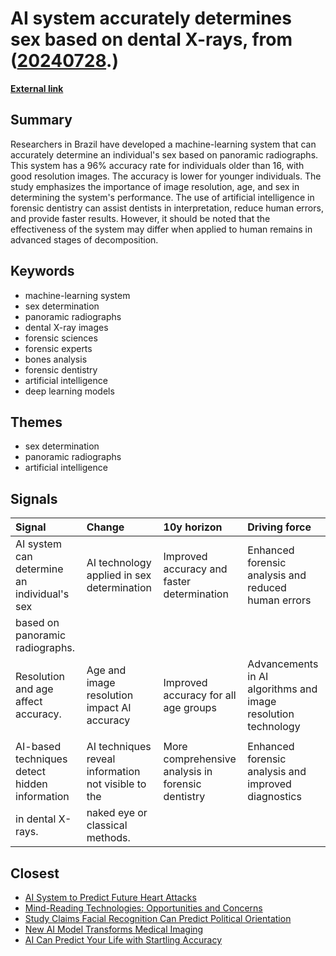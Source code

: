 # __AI system accurately determines sex based on dental X-rays__, from ([20240728](https://kghosh.substack.com/p/20240728).)

__[External link](https://www.psypost.org/ai-system-achieves-96-accuracy-in-determining-sex-from-dental-x-rays/)__



## Summary

Researchers in Brazil have developed a machine-learning system that can accurately determine an individual's sex based on panoramic radiographs. This system has a 96% accuracy rate for individuals older than 16, with good resolution images. The accuracy is lower for younger individuals. The study emphasizes the importance of image resolution, age, and sex in determining the system's performance. The use of artificial intelligence in forensic dentistry can assist dentists in interpretation, reduce human errors, and provide faster results. However, it should be noted that the effectiveness of the system may differ when applied to human remains in advanced stages of decomposition.

## Keywords

* machine-learning system
* sex determination
* panoramic radiographs
* dental X-ray images
* forensic sciences
* forensic experts
* bones analysis
* forensic dentistry
* artificial intelligence
* deep learning models

## Themes

* sex determination
* panoramic radiographs
* artificial intelligence

## Signals

| Signal                                        | Change                                              | 10y horizon                                       | Driving force                                                 |
|:----------------------------------------------|:----------------------------------------------------|:--------------------------------------------------|:--------------------------------------------------------------|
| AI system can determine an individual's sex   | AI technology applied in sex determination          | Improved accuracy and faster determination        | Enhanced forensic analysis and reduced human errors           |
| based on panoramic radiographs.               |                                                     |                                                   |                                                               |
| Resolution and age affect accuracy.           | Age and image resolution impact AI accuracy         | Improved accuracy for all age groups              | Advancements in AI algorithms and image resolution technology |
|                                               |                                                     |                                                   |                                                               |
| AI-based techniques detect hidden information | AI techniques reveal information not visible to the | More comprehensive analysis in forensic dentistry | Enhanced forensic analysis and improved diagnostics           |
| in dental X-rays.                             | naked eye or classical methods.                     |                                                   |                                                               |

## Closest

* [AI System to Predict Future Heart Attacks](dead7bfcd66251606f35ea6015f2447c)
* [Mind-Reading Technologies: Opportunities and Concerns](95a515aafcc880230a55f57c5d902d3f)
* [Study Claims Facial Recognition Can Predict Political Orientation](3373ed6e78f39ee296b4005e8975592b)
* [New AI Model Transforms Medical Imaging](5389dd426076f28d6fa171c54710c674)
* [AI Can Predict Your Life with Startling Accuracy](f00dd4c92e4a194740cb71feb8ac015e)